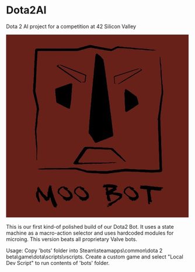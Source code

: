# Dota2AI
Dota 2 AI project for a competition at 42 Silicon Valley

![MooBot Icon](/MooBot.jpg)

This is our first kind-of polished build of our Dota2 Bot.
It uses a state machine as a macro-action selector and uses hardcoded modules for microing.
This version beats all proprietary Valve bots.

Usage:
Copy 'bots' folder into Steam\steamapps\common\dota 2 beta\game\dota\scripts\vscripts. Create a custom game and select "Local Dev Script" to run contents of 'bots' folder.
